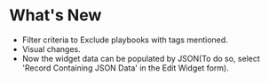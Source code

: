 # What's New

- Filter criteria to Exclude playbooks with tags mentioned.
- Visual changes.
- Now the widget data can be populated by JSON(To do so, select 'Record Containing JSON Data' in the Edit Widget form).
